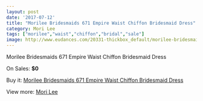 ```yaml
---
layout: post
date: '2017-07-12'
title: "Morilee Bridesmaids 671 Empire Waist Chiffon Bridesmaid Dress"
category: Mori Lee
tags: ["morilee","waist","chiffon","bridal","sale"]
image: http://www.eudances.com/20331-thickbox_default/morilee-bridesmaids-671-empire-waist-chiffon-bridesmaid-dress.jpg
---
```

Morilee Bridesmaids 671 Empire Waist Chiffon Bridesmaid Dress

On Sales: **$0**
<a href="https://www.eudances.com/en/mori-lee/6099-morilee-bridesmaids-671-empire-waist-chiffon-bridesmaid-dress.html"><amp-img layout="responsive" width="600" height="600" src="//www.eudances.com/20331-thickbox_default/morilee-bridesmaids-671-empire-waist-chiffon-bridesmaid-dress.jpg" alt="Morilee Bridesmaids 671 Empire Waist Chiffon Bridesmaid Dress 0" /></a>

Buy it: [Morilee Bridesmaids 671 Empire Waist Chiffon Bridesmaid Dress](https://www.eudances.com/en/mori-lee/6099-morilee-bridesmaids-671-empire-waist-chiffon-bridesmaid-dress.html "Morilee Bridesmaids 671 Empire Waist Chiffon Bridesmaid Dress")

View more: [Mori Lee](https://www.eudances.com/en/65-mori-lee "Mori Lee")